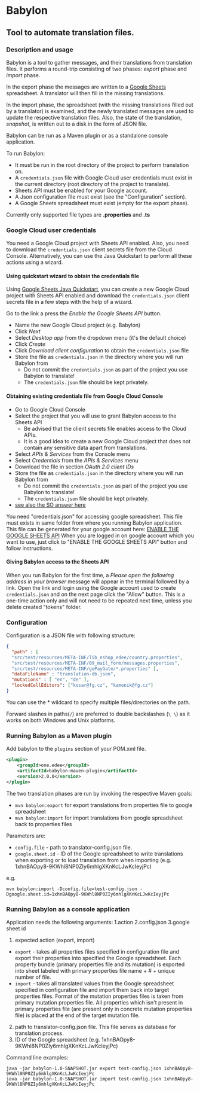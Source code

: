 # Babylon

## Tool to automate translation files.

### Description and usage

Babylon is a tool to gather messages, and their translations from translation files. It performs a round-trip consisting of 
two phases: *export* phase and *import* phase. 

In the export phase the messages are written to a [Google Sheets](https://www.google.com/sheets/about/) spreadsheet. 
A translator will then fill in the missing translations. 

In the import phase, the spreadsheet (with the missing translations filled out by a translator) is examined, and the 
newly translated messages are used to update the respective translation files. Also, the state of the translation,
*snapshot*,  is written out to a disk in the form of JSON file.

Babylon can be run as a Maven plugin or as a standalone console application. 

To run Babylon:

- It must be run in the root directory of the project to perform translation on.
- A `credentials.json` file with Google Cloud user credentials must exist in the current directory 
  (root directory of the project to translate).
- Sheets API must be enabled for your Google account.
- A Json configuration file must exist (see the "Configuration" section).
- A Google Sheets spreadsheet must exist (empty for the export phase).

Currently only supported file types are **.properties** and **.ts**

### Google Cloud user credentials

You need a Google Cloud project with Sheets API enabled. Also, you need to download the `credentials.json` client 
secrets file from the Cloud Console. Alternatively, you can use the Java Quickstart to perform all these actions using a wizard.

#### Using quickstart wizard to obtain the credentials file

Using [Google Sheets Java Quickstart](https://developers.google.com/sheets/api/quickstart/java), you can create
a new Google Cloud project with Sheets API enabled and download the `credentials.json` client secrets file in a few steps
with the help of a wizard. 

Go to the link a press the *Enable the Google Sheets API* button.

- Name the new Google Cloud project (e.g. Babylon)
- Click *Next*
- Select *Desktop app* from the dropdown menu (it's the default choice)
- Click *Create*
- Click *Download client configuration* to obtain the `credentials.json` file
- Store the file as `credentials.json` in the directory where you will run Babylon from
  - Do not commit the `credentials.json` as part of the project you use Babylon to translate!
  - The `credentials.json` file should be kept privately.

#### Obtaining existing credentials file from Google Cloud Console

- Go to Google Cloud Console
- Select the project that you will use to grant Babylon access to the Sheets API
  - Be advised that the client secrets file enables access to the Cloud APIs.
  - It is a good idea to create a new Google Cloud project that does not contain any sensitive data apart from translations.
- Select *APIs & Services* from the Console menu
- Select *Credentials* from the *APIs & Services* menu
- Download the file in section *OAuth 2.0 client IDs*
- Store the file as `credentials.json` in the directory where you will run Babylon from 
  - Do not commit the `credentials.json` as part of the project you use Babylon to translate!
  - The `credentials.json` file should be kept privately.  
- [see also the SO answer here](https://stackoverflow.com/questions/58460476/where-to-find-credentials-json-for-google-api-client)   

You need "credentials.json" for accessing google spreadsheet.
This file must exists in same folder from where you running Babylon application. This file can be generated for your google account here:
[ENABLE THE GOOGLE SHEETS API](https://developers.google.com/sheets/api/quickstart/java) When you are logged in
on google account which you want to use, just click to "ENABLE THE GOOGLE SHEETS API" button and follow instructions.

#### Giving Babylon access to the Sheets API 

When you run Babylon for the first time, a *Please open the following address in your browser* message will appear in the terminal
followed by a link. Open the link and login using the Google account used to create `credentials.json` and on the next page click the
"Allow" button. This is a one-time action only and will not need to be repeated next time, unless you delete created "tokens" folder.


### Configuration
Configuration is a JSON file with following structure: 

```json
{
  "path" : [ 
  "src/test/resources/META-INF/lib_eshop_edee/country.properties",
  "src/test/resources/META-INF/09_mail_form/messages.properties",
  "src/test/resources/META-INF/goPayGate/*.properties" ],
  "dataFileName" : "translation-db.json",
  "mutations" : [ "en", "de" ],
  "lockedCellEditors": ["kosar@fg.cz", "kamenik@fg.cz"]
}
```

You can use the * wildcard to specify multiple files/directories on the path.

Forward slashes in paths(`/`) are preferred to double backslashes (`\ \`) as it works on both Windows and Unix platforms.

### Running Babylon as a Maven plugin

Add babylon to the `plugins` section of your POM.xml file.

```xml
<plugin>
    <groupId>one.edee</groupId>
    <artifactId>babylon-maven-plugin</artifactId>
    <version>2.0.0</version>
</plugin>
```

The two translation phases are run by invoking the respective Maven goals:
- `mvn babylon:export` for export translations from properties file to google spreadsheet
- `mvn babylon:import` for import translations from google spreadsheet back to properties files

Parameters are:

- `config.file` - path to translator-config.json file.
- `google.sheet.id` - ID of the Google spreadsheet to write translations when exporting
  or to load translation from when importing (e.g. 1xhnBAOpy8-9KWhl8NP0ZIy6mhlgXKnKcLJwKcIeyjPc)

e.g.

``` 
mvn babylon:import -Dconfig.file=test-config.json -Dgoogle.sheet.id=1xhnBAOpy8-9KWhl8NP0ZIy6mhlgXKnKcLJwKcIeyjPc
```

### Running Babylon as a console application

Application needs the following arguments: 1.action 2.config.json 3.google sheet id

1. expected action (export, import)
* `export` - takes all properties files specified in configuration file and export their properties into specified the Google spreadsheet. Each property 
  bundle (primary properties file and its mutation) is exported into sheet labeled with primary properties file name + # + unique number of file.
* `import` - takes all translated values from the Google spreadsheet specified in configuration file and import them back into target properties files. 
  Format of the mutation properties files is taken from primary mutation properties file. All properties which isn't present in primary 
  properties file (are present only in concrete mutation properties file) is placed at the end of the target mutation file.
2. path to translator-config.json file. This file serves as database for translation process.
3. ID of the Google spreadsheet (e.g. 1xhnBAOpy8-9KWhl8NP0ZIy6mhlgXKnKcLJwKcIeyjPc) 

Command line examples:

``` shell
java -jar babylon-1.0-SNAPSHOT.jar export test-config.json 1xhnBAOpy8-9KWhl8NP0ZIy6mhlgXKnKcLJwKcIeyjPc 
java -jar babylon-1.0-SNAPSHOT.jar import test-config.json 1xhnBAOpy8-9KWhl8NP0ZIy6mhlgXKnKcLJwKcIeyjPc
```
